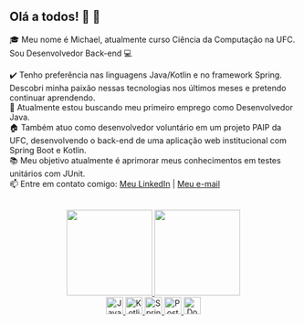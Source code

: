 ## Olá a todos! :wave: :blue_heart:

:mortar_board: Meu nome é Michael, atualmente curso Ciência da Computação na UFC. Sou Desenvolvedor Back-end :computer:

:heavy_check_mark: Tenho preferência nas linguagens Java/Kotlin e no framework Spring. Descobri minha paixão nessas tecnologias nos últimos meses e pretendo continuar aprendendo. <br>
:office: Atualmente estou buscando meu primeiro emprego como Desenvolvedor Java. <br>
:house: Também atuo como desenvolvedor voluntário em um projeto PAIP da UFC, desenvolvendo o back-end de uma aplicação web institucional com Spring Boot e Kotlin. <br>
:books: Meu objetivo atualmente é aprimorar meus conhecimentos em testes unitários com JUnit. <br>
:mailbox: Entre em contato comigo: [Meu LinkedIn](https://www.linkedin.com/in/akamiike/) | [Meu e-mail](mailto:mike.nss2809@gmail.com) <br> <br>
	
<div align="center">
	  <a href="https://github.com/akaMiike">
	  <img height="150em" src="https://github-readme-stats.vercel.app/api?username=akamiike&show_icons=true&theme=synthwave&include_all_commits=true&count_private=true"/>
	 <img height="150em" src="https://github-readme-stats.vercel.app/api/top-langs/?username=akamiike&layout=compact&langs_count=7&theme=synthwave"/>
</div>
<div align="center">
  <img height="30" alt="Java" src="https://img.shields.io/badge/Java-ED8B00?style=for-the-badge&logo=java&logoColor=white">
  <img height="30" alt="Kotlin" src="https://img.shields.io/badge/Kotlin-0095D5?&style=for-the-badge&logo=kotlin&logoColor=white">
  <img height="30" alt="Spring" src="https://img.shields.io/badge/Spring-6DB33F?style=for-the-badge&logo=spring&logoColor=white">
  <img height="30" alt="PostgreSQL" src="https://img.shields.io/badge/PostgreSQL-316192?style=for-the-badge&logo=postgresql&logoColor=white">
  <img height="30" alt="Docker" src="https://img.shields.io/badge/Docker-2496ED?style=for-the-badge&logo=docker&logoColor=white">
</div>

